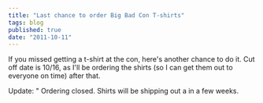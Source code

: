 ```yaml
---
title: "Last chance to order Big Bad Con T-shirts"
tags: blog
published: true
date: "2011-10-11"
---
```


If you missed getting a t-shirt at the con, here's another chance to do it. Cut off date is 10/16, as I'll be ordering the shirts (so I can get them out to everyone on time) after that.

Update: " Ordering closed. Shirts will be shipping out a in a few weeks.

